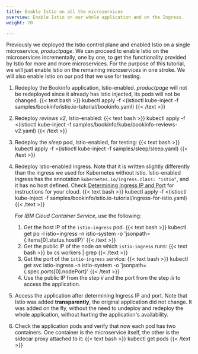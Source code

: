 ```yaml
---
title: Enable Istio on all the microservices
overview: Enable Istio on our whole application and on the Ingress.
weight: 70

---
```


Previously we deployed the Istio control plane and enabled Istio on a single microservice, _productpage_. We can proceed to enable Istio on the microservices incrementally, one by one, to get the functionality provided by Istio for more and more microservices. For the purpose of this tutorial, we will just enable Istio on the remaining microservices in one stroke. We will also enable Istio on our pod that we use for testing.

1. Redeploy the Bookinfo application, Istio-enabled. _productpage_ will not be redeployed since it already has Istio injected, its pods will not be changed.
   {{< text bash >}}
   kubectl apply -f <(istioctl kube-inject -f samples/bookinfo/istio.io-tutorial/bookinfo.yaml)
   {{< /text >}}

1. Redeploy _reviews v2_, Istio-enabled:
   {{< text bash >}}
    kubectl apply -f <(istioctl kube-inject -f samples/bookinfo/kube/bookinfo-reviews-v2.yaml)
    {{< /text >}}

1. Redeploy the _sleep_ pod, Istio-enabled, for testing:
   {{< text bash >}}
    kubectl apply -f <(istioctl kube-inject -f samples/sleep/sleep.yaml)
    {{< /text >}}

1. Redeploy Istio-enabled ingress. Note that it is written slightly differently than the ingress we used for Kubernetes without Istio. Istio-enabled ingress has the annotation `kubernetes.io/ingress.class: "istio"`, and it has no host defined. Check [Determining Ingress IP and Port]({{home}}/docs/guides/bookinfo.html#determining-the-ingress-ip-and-port) for instructions for your cloud.
   {{< text bash >}}
   kubectl apply -f <(istioctl kube-inject -f samples/bookinfo/istio.io-tutorial/ingress-for-istio.yaml)
   {{< /text >}}

   For _IBM Cloud Container Service_, use the following:
   1. Get the host IP of the `istio-ingress` pod.
      {{< text bash >}}
      kubectl get po -l istio=ingress -n istio-system -o 'jsonpath={.items[0].status.hostIP}'
      {{< /text >}}
   2. Get the public IP of the node on which `istio-ingress` runs:
      {{< text bash >}}
      bx cs workers <your cluster name> | grep <the host IP of istio-ingress>
      {{< /text >}}
   3. Get the port of the `istio-ingress` service:
      {{< text bash >}}
      kubectl get svc istio-ingress -n istio-system -o 'jsonpath={.spec.ports[0].nodePort}'
      {{< /text >}}
   4. Use the public IP from the step _ii_ and the port from the step _iii_ to access the application.

1. Access the application after determining Ingress IP and port. Note that Istio was added **transparently**, the original application did not change. It was added on the fly, without the need to undeploy and redeploy the whole application, without hurting the application's availability.

2. Check the application pods and verify that now each pod has two containers. One container is the microservice itself, the other is the sidecar proxy attached to it:
   {{< text bash >}}
   kubectl get pods
   {{< /text >}}
